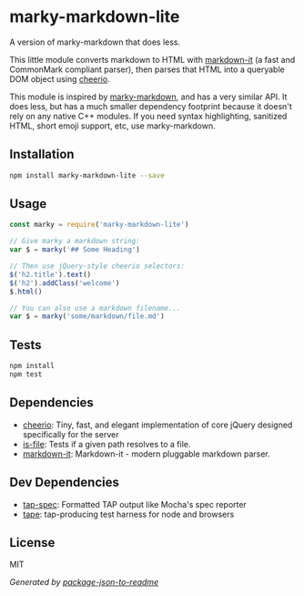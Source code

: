 # marky-markdown-lite

A version of marky-markdown that does less.

This little module converts markdown to HTML with [markdown-it](https://github.com/markdown-it/markdown-it) (a fast and CommonMark compliant parser), then parses that HTML into a queryable DOM object using [cheerio](https://github.com/cheeriojs/cheerio).

This module is inspired by [marky-markdown](https://github.com/npm/marky-markdown), and has a very similar API. It does less, but has a much smaller dependency footprint because it doesn't rely on any native C++ modules. If you need syntax highlighting, sanitized HTML, short emoji support, etc, use marky-markdown.

## Installation

```sh
npm install marky-markdown-lite --save
```

## Usage

```js
const marky = require('marky-markdown-lite')

// Give marky a markdown string:
var $ = marky('## Some Heading')

// Then use jQuery-style cheerio selectors:
$('h2.title').text()
$('h2').addClass('welcome')
$.html()

// You can also use a markdown filename...
var $ = marky('some/markdown/file.md')

```

## Tests

```sh
npm install
npm test
```

## Dependencies

- [cheerio](https://github.com/cheeriojs/cheerio): Tiny, fast, and elegant implementation of core jQuery designed specifically for the server
- [is-file](https://github.com/jsdevel/node-is-file): Tests if a given path resolves to a file.
- [markdown-it](https://github.com/markdown-it/markdown-it): Markdown-it - modern pluggable markdown parser.

## Dev Dependencies

- [tap-spec](https://github.com/scottcorgan/tap-spec): Formatted TAP output like Mocha&#39;s spec reporter
- [tape](https://github.com/substack/tape): tap-producing test harness for node and browsers


## License

MIT

_Generated by [package-json-to-readme](https://github.com/zeke/package-json-to-readme)_
